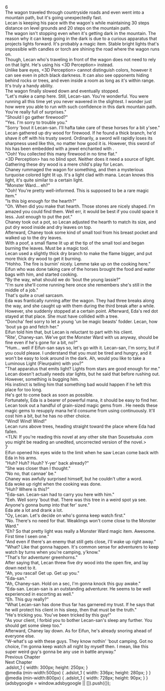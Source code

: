 6<br/>
The wagon traveled through countryside roads and even went into a mountain path, but it's going unexpectedly fast.<br/>
Lecan is keeping his pace with the wagon's while maintaining 30 steps distance on level grounds and 20 steps on the mountain path.<br/>
The wagon isn't stopping even when it's getting dark in the mountain. The reason why it can keep going in the dark is due to a curious apparatus that projects lights forward. It's probably a magic item. Stable bright lights that's impossible with candles or torch are shining the road where the wagon runs on.<br/>
Though, Lecan who's traveling in front of the wagon does not need to rely on that light. He's using his <3D Perception> instead.<br/>
Unlike bare eyes, <3D Perception> cannot distinguish colors, however it can see even in pitch black darkness. It can also see opponents hiding behind rocks or trees, and even inside a room as long as it's within range. It's truly a handy ability.<br/>
The wagon finally slowed down and eventually stopped.<br/>
"Let's make a camp here. Still, Lecan-san. You're wonderful. You were running all this time yet you never wavered in the slightest. I wonder just how were you able to run with such confidence in this dark mountain path. You're really full of surprises."<br/>
"Should I go gather firewood?"<br/>
"Yes. I'm sorry to trouble you."<br/>
"Sorry 'bout it Lecan-san. I'll hafta take care of these horses for a bit y'see."<br/>
Lecan gathered up dry wood for firewood. If he found a thick branch, he'd shave it off with his trusty sword. Ordinarily, a sword will rapidly loses its sharpness used like this, no matter how good it is. However, this sword of his has been embedded with a jewel enchanted with <Automatic Restoration>.<br/>
"Ooh! You collected this many firewood in no time flat."<br/>
<3D Perception> has no blind spot. Neither does it need a source of light. Gathering these dry wood is a mere child's play for Lecan.<br/>
Chaney rummaged the wagon for something, and then a mysterious turquoise colored light lit up. It's a light clad with mana. Lecan knows this light, it's quite similar to a certain light.<br/>
"Monster Ward... eh?"<br/>
"Ooh! You're pretty well-informed. This is supposed to be a rare magic item."<br/>
"Is this big enough for the hearth?"<br/>
"Oh. When did you make that hearth. Those stones are nicely shaped. I'm amazed you could find them. Well err, it would be best if you could space it less. Just enough to put the pot."<br/>
Chaney took out a pot, so Lecan adjusted the hearth to match its size, and put dry wood inside and dry leaves on top.<br/>
Afterward, Chaney took some kind of small tool from his breast pocket and walked up to the dry leaves.<br/>
With a poof, a small flame lit up at the tip of the small tool and began burning the leaves. Must be a magic tool.<br/>
Lecan used a slightly thick dry branch to make the flame bigger, and put more thick dry wood to get it burning.<br/>
"Hohho. The fire is burnin' nicely. Lemme take up on the cooking here."<br/>
Eifun who was done taking care of the horses brought the food and water bags with him, and started cooking.<br/>
"By the way, what should we do 'bout the young lassie?"<br/>
"I'm sure she'll come running here once she remembers she's still in the middle of a job."<br/>
That's quite a cruel sarcasm.<br/>
Eda was frantically running after the wagon. They had three breaks along the way, and she caught up with them during the third break after a while. However, she suddenly stopped at a certain point. Afterward, Eda's red dot stayed at that place. She must have collided with a tree.<br/>
"Doncha' feel sorry to let a young 'un be magic beasts' fodder. Lecan, how 'bout ya go and fetch her."<br/>
Eifun told him that, but Lecan is reluctant to part with his client.<br/>
"Rite', Chaney-san. We've got the Monster Ward with us anyway, should be fine even if he's gone for a bit, no?"<br/>
"Hum... well if Eifun-san says so, let's go with it. Lecan-san, I'm sorry, but if you could please. I understand that you must be tired and hungry, and it won't be easy to look around in the dark. Ah, would you like to take a Luminous Light (Fleurpalm) with you?"<br/>
"That apparatus that emits light? Lights from stars are good enough for me."<br/>
Lecan doesn't actually needs star lights, but he said that before rushing out.<br/>
However, something is bugging him.<br/>
His instinct is telling him that something bad would happen if he left this place for too long.<br/>
He's got to come back as soon as possible.<br/>
Fortunately, Eda is a bearer of powerful mana, it should be easy to find her.<br/>
Lecan took out a handful of grain-sized magic gems from <Storage>. He needs these magic gems to resupply mana he'd consume from using <Gust> continuously. It'll cost him a bit, but he has no other choice.<br/>
"Wind! Wind! Wind!"<br/>
Lecan runs above trees, heading straight toward the place where Eda had fallen.<br/>
<TLN: If you're reading this novel at any other site than Sousetsuka .com you might be reading an unedited, uncorrected version of the novel.><br/>
7<br/>
Eifun opened his eyes wide to the limit when he saw Lecan come back with Eda in his arms.<br/>
"Huh? Huh? Huuh? Y-yer' back already?"<br/>
"She was closer than I thought."<br/>
"No no, that cannae' be."<br/>
Chaney was awfully surprised himself, but he couldn't utter a word.<br/>
Eda woke up right when the cooking was done.<br/>
"Huh? Where is this?"<br/>
"Eda-san. Lecan-san had to carry you here with him."<br/>
"Eeh. Well sorry 'bout that. There was this tree in a weird spot ya see. Anyone's gonna bump into that fer' sure."<br/>
Eda ate a lot and drank a lot.<br/>
"Oy, Lecan. Let's decide on who's gonna keep watch first."<br/>
"No. There's no need for that. Weaklings won't come close to the Monster Ward."<br/>
"Eh? So that pretty light was really a Monster Ward magic item. Awesome. First time I seen one."<br/>
"And even if there's an enemy that still gets close, I'll wake up right away."<br/>
"What? Like that gonna happen. It's common sense for adventurers to keep watch by turns when you're camping, y'know."<br/>
"That's for adventurer greenhorns."<br/>
After saying that, Lecan threw five dry wood into the open fire, and lay down next to it.<br/>
"Ah, you rascal! Get up. Get up you."<br/>
"Eda-san."<br/>
"Ah, Chaney-san. Hold on a sec, I'm gonna knock this guy awake."<br/>
"Eda-san. Lecan-san is an outstanding adventurer. He seems to be well experienced in escorting as well."<br/>
"Eh. This guy really?"<br/>
"What Lecan-san has done thus far has garnered my trust. If he says that he will protect his client in his sleep, then that must be the truth."<br/>
"He's tricking you. You've been tricked by this guy!"<br/>
"As your client, I forbid you to bother Lecan-san's sleep any further. You should get some sleep too."<br/>
Afterward, Chaney lay down. As for Eifun, he's already snoring ahead of everyone else.<br/>
"W-what's up with these guys. They know nothin' 'bout camping. Got no choice, I'm gonna keep watch all night by myself then. I mean, like this super weird guy's gonna be any use in battle anyway."<br/>
Previous Chapter<br/>
Next Chapter <br/>
.adslot_1 { width: 300px; height: 250px; }<br/>
@media (min-width:500px) { .adslot_1 { width: 336px; height: 280px; } }<br/>
@media (min-width:800px) { .adslot_1 { width: 728px; height: 90px; } }<br/>
(adsbygoogle = window.adsbygoogle || []).push({});<br/>
